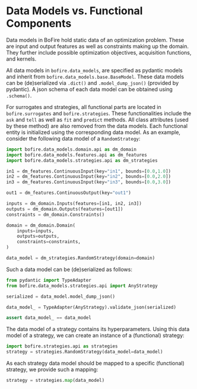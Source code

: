 # Data Models vs. Functional Components

Data models in BoFire hold static data of an optimization problem. These are input and output features as well as constraints making up the domain. They further include possible optimization objectives, acquisition functions, and kernels.

All data models in ```bofire.data_models```, are specified as pydantic models and inherit from ```bofire.data_models.base.BaseModel```. These data models can be (de)serialized via ```.dict()``` and ```.model_dump_json()``` (provided by pydantic). A json schema of each data model can be obtained using ```.schema()```.

For surrogates and strategies, all functional parts are located in ```bofire.surrogates``` and ```bofire.strategies```. These functionalities include the ```ask``` and ```tell``` as well as ```fit``` and ```predict``` methods. All class attributes (used by these method) are also removed from the data models. Each functional entity is initialized using the corresponding data model. As an example, consider the following data model of a ```RandomStrategy```:

```python
import bofire.data_models.domain.api as dm_domain
import bofire.data_models.features.api as dm_features
import bofire.data_models.strategies.api as dm_strategies

in1 = dm_features.ContinuousInput(key="in1", bounds=[0.0,1.0])
in2 = dm_features.ContinuousInput(key="in2", bounds=[0.0,2.0])
in3 = dm_features.ContinuousInput(key="in3", bounds=[0.0,3.0])

out1 = dm_features.ContinuousOutput(key="out1")

inputs = dm_domain.Inputs(features=[in1, in2, in3])
outputs = dm_domain.Outputs(features=[out1])
constraints = dm_domain.Constraints()

domain = dm_domain.Domain(
    inputs=inputs,
    outputs=outputs,
    constraints=constraints,
)

data_model = dm_strategies.RandomStrategy(domain=domain)
```

Such a data model can be (de)serialized as follows:

```python
from pydantic import TypeAdapter
from bofire.data_models.strategies.api import AnyStrategy

serialized = data_model.model_dump_json()

data_model_ = TypeAdapter(AnyStrategy).validate_json(serialized)

assert data_model_ == data_model
```
The data model of a strategy contains its hyperparameters.
Using this data model of a strategy, we can create an instance of a (functional) strategy:

```python
import bofire.strategies.api as strategies
strategy = strategies.RandomStrategy(data_model=data_model)
```

As each strategy data model should be mapped to a specific (functional) strategy, we provide such a mapping:

```python
strategy = strategies.map(data_model)
```
